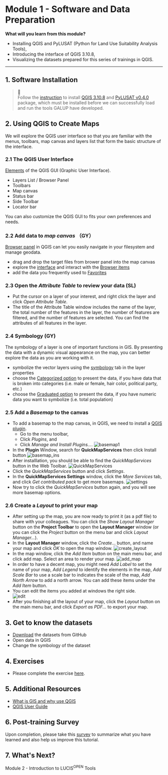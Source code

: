 # Module 1 - Software and Data Preparation

**What will you learn from this module?**

- Installing QGIS and PyLUSAT (Python for Land Use Suitability Analysis Tools),
- Introducing the interface of QGIS 3.10.8,
- Visualizing the datasets prepared for this series of trainings in QGIS.

---

## 1. Software Installation

> :pushpin:<br>
> Follow the [instruction](https://github.com/SERVIR-WA/GALUP/wiki/Install)
> to install [QGIS 3.10.8](https://qgis.org/en/site/) and
> [PyLUSAT v0.4.0](https://pypi.org/project/pylusat/) package, which
> must be installed before we can successfully load and run the tools GALUP
> have developed.

## 2. Using QGIS to Create Maps

We will explore the QGIS user interface so that you are familiar with the
menus, toolbars, map canvas and layers list that form the basic structure of
the interface.

### 2.1 The QGIS User Interface

[Elements](https://docs.qgis.org/3.10/en/docs/training_manual/basic_map/overview.html)
of the QGIS GUI (Graphic User Interface).

- Layers List / Browser Panel
- Toolbars
- Map canvas
- Status bar
- Side Toolbar
- Locator bar

You can also customize the QGIS GUI to fits your own preferences and needs.

### 2.2 Add data to _map canvas_ （GY）
[Browser panel](https://docs.qgis.org/3.10/en/docs/user_manual/introduction/browser.html?highlight=favoriate#the-browser-panel) in QGIS can let you easily navigate in your filesystem and manage geodata.
- drag and drop the target files from brower panel into the map canvas
- explore the [interface](https://docs.qgis.org/3.10/en/docs/user_manual/managing_data_source/opening_data.html?highlight=browser%20panel#exploring-the-interface) and interact with the [Browser items](https://docs.qgis.org/3.10/en/docs/user_manual/managing_data_source/opening_data.html?highlight=browser%20panel#interacting-with-the-browser-items)
- add the data you frequently used to [Favorites](https://docs.qgis.org/3.10/en/docs/training_manual/basic_map/overview.html?highlight=favoriate#basic-the-browser-panel)

### 2.3 Open the _Attribute Table_ to review your data (SL)

- Put the cursor on a layer of your interest, and right click the layer and
  click _Open Attribute Table_.
- The title of the Attribute Table window includes the name of the layer, the
  total number of the features in the layer, the number of features are
  filtered, and the number of features are selected. You can find the
  attributes of all features in the layer.

### 2.4 Symbology (GY)
The symbology of a layer is one of important functions in GIS. By presenting the data with a dynamic visual appearance on the map, you can better explore the data as you are working with it.
- symbolize the vector layers using the [symbology](https://docs.qgis.org/3.10/en/docs/training_manual/basic_map/symbology.html?highlight=symbology#basic-fa-changing-colors) tab in the layer properties
- choose the [Categorized option](https://docs.qgis.org/3.10/en/docs/user_manual/working_with_vector/vector_properties.html?highlight=single%20color#categorized-renderer) to present the data, if you have data that is broken into categories (i.e. male or female, hair color, political party, etc.)
- choose the [Graduated option](https://docs.qgis.org/3.10/en/docs/user_manual/working_with_vector/vector_properties.html?highlight=single%20color#graduated-renderer) to present the data, if you have numeric data you want to symbolize (i.e. total population)

### 2.5 Add a _Basemap_ to the canvas

- To add a basemap to the map canvas, in QGIS, we need to install a
  [QGIS plugin](https://docs.qgis.org/3.10/en/docs/user_manual/plugins/plugins.html).
  - Go to the menu toolbar,
  - Click _Plugins_, and
  - Click _Manage and Install Plugins..._.
  ![basemap1](../../../images/Basemap/basemap.png)
- In the **Plugin** Window, search for **QuickMapServices** then click Install
  button ![basemap_ins](../../../images/Basemap/quick_map_ins.png)
- After installlation, you should be able to find the _QuickMapServices_ button
  in the Web Toolbar. ![QuickMapServices](../../../images/Basemap/quick_service.png)
- Click the _QuickMapServices_ button and click _Settings_.
- In the **QuickMapServices Settings** window, click the _More Services_ tab,
  and click _Get contributed pack_ to get more basemaps.
  ![settings](../../../images/Basemap/settings.png)
- Now try to click the _QuickMapServices_ button again, and you will see more
  basemap options.
  
### 2.6 Create a _Layout_ to print your map

- After setting up the map, you are now ready to print it (as a pdf file) to
  share with your colleagues. You can click the _Show Layout Manager_ button on
  the **Project Toolbar** to open the **Layout Manager** window (or you can
  click the _Project_ button on the menu bar and click _Layout Manager..._).
- In the **Layout Manager** window, click the _Create..._ button, and name your
  map and click _OK_ to open the map window.
  ![create_layout](../../../images/Export_ur_own_map/layout_manager.png)
- In the map window, click the _Add Item_ button on the main menu bar, and
  click add map. Select an area to render your map.
  ![add_map](../../../images/Export_ur_own_map/add_map.gif)
- In order to have a decent map, you might need _Add Label_ to set the name of
  your map, _Add Legend_ to identify the elements in the map, _Add Scale Bar_
  to use a scale bar to indicates the scale of the map, _Add North Arrow_ to
  add a north arrow. You can add these items under the _Add Item_ button.
- You can edit the items you added at windows the right side.<br>
  ![edit](../../../images/Export_ur_own_map/edit.png)
- After you finishing all the layout of your map, click the _Layout_ button on
  the main menu bar, and click _Export as PDF..._ to export your map.
  
## 3. Get to know the datasets

- [Download](https://github.com/chjch/lucis_qgis) the datasets from GitHub
- Open data in QGIS
- Change the symbology of the dataset

## 4. Exercises

- Please complete the exercise [here](https://github.com/chjch/lucis_qgis).

## 5. Additional Resources

- [What is GIS and why use QGIS](https://www.youtube.com/watch?v=8oEnJvLzDnQ)
- [QGIS User Guide](https://docs.qgis.org/3.16/en/docs/user_manual/)

## 6. Post-training Survey

Upon completion, please take this [survey](https://docs.google.com/document/d/1p1oy635ZMgXBcyxPJPv2Je-62xTVaNV6xCtltQYvde0/edit) to summarize what you have
learned and also help us improve this tutorial.

## 7. What's Next?

Module 2 - Introduction to LUCIS<sup>OPEN</sup> Tools